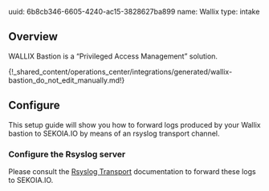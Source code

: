uuid: 6b8cb346-6605-4240-ac15-3828627ba899
name: Wallix
type: intake

## Overview
WALLIX Bastion is a “Privileged Access Management” solution.

{!_shared_content/operations_center/integrations/generated/wallix-bastion_do_not_edit_manually.md!}

## Configure
This setup guide will show you how to forward logs produced by your Wallix bastion to SEKOIA.IO by means of an rsyslog transport channel.

### Configure the Rsyslog server
Please consult the [Rsyslog Transport](../../../ingestion_methods/rsyslog/) documentation to forward these logs to SEKOIA.IO.
